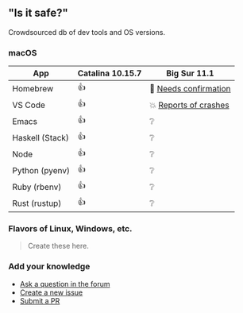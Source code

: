 ## "Is it safe?"

Crowdsourced db of dev tools and OS versions.

### macOS

App             | Catalina 10.15.7 | Big Sur 11.1
--------------- | ---------------- | ------------ 
Homebrew        | :+1: | :thinking: [Needs confirmation](https://brew.sh/2020/12/01/homebrew-2.6.0/)
VS Code         | :+1: | :boom: [Reports of crashes](https://developercommunity.visualstudio.com/content/problem/1273360/visual-studio-code-151-crashes-mac-os-big-sur.html)
Emacs           | :+1: | :grey_question:
Haskell (Stack) | :+1: | :grey_question:
Node            | :+1: | :grey_question:
Python (pyenv)  | :+1: | :grey_question:
Ruby (rbenv)    | :+1: | :grey_question:
Rust (rustup)   | :+1: | :grey_question:

### Flavors of Linux, Windows, etc.

> Create these here.

### Add your knowledge

* [Ask a question in the forum](https://github.com/dogweather/safe-to-upgrade/discussions)
* [Create a new issue](https://github.com/dogweather/safe-to-upgrade/issues)
* [Submit a PR](https://github.com/dogweather/safe-to-upgrade/edit/master/README.md)

